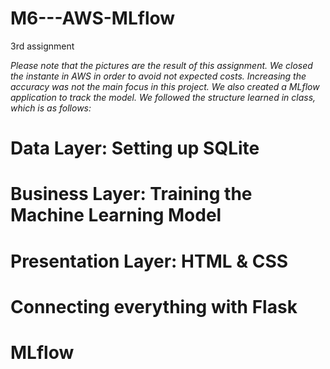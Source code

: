 # M6---AWS-MLflow
3rd assignment

*Please note that the pictures are the result of this assignment. We closed the instante in AWS in order to avoid not expected costs. Increasing the accuracy was not the main focus in this project. We also created a MLflow application to track the model. We followed the structure learned in class, which is as follows:*

# Data Layer: Setting up SQLite  

# Business Layer: Training the Machine Learning Model

# Presentation Layer: HTML & CSS

# Connecting everything with Flask

# MLflow
